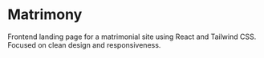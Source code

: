 # Matrimony
Frontend landing page for a matrimonial site using React and Tailwind CSS. Focused on clean design and responsiveness.
